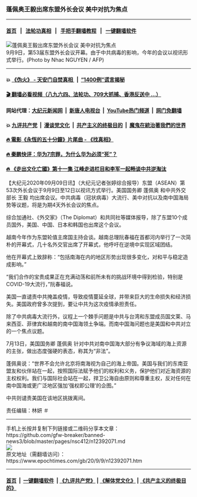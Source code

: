 ### 蓬佩奥王毅出席东盟外长会议 美中对抗为焦点
------------------------

#### [首页](https://github.com/gfw-breaker/banned-news3/blob/master/README.md) &nbsp;&nbsp;|&nbsp;&nbsp; [法轮功真相](https://github.com/begood0513/basic/blob/master/README.md)  &nbsp;&nbsp;|&nbsp;&nbsp; [手把手翻墙教程](https://github.com/gfw-breaker/guides/wiki)  &nbsp;&nbsp;|&nbsp;&nbsp; [一键翻墙软件](https://github.com/gfw-breaker/nogfw/blob/master/README.md)  



<div><img alt="蓬佩奥王毅出席东盟外长会议 美中对抗为焦点" class="attachment-djy_600_400 size-djy_600_400 wp-post-image" src="https://i.epochtimes.com/assets/uploads/2020/09/000_1X329E-600x400.jpg"/>
<div class="caption">
 9月9日，第53届东盟外长会议开幕。由于中共病毒的影响，今年的会议以视讯形式举行。(Photo by Nhac NGUYEN / AFP)
</div></div><hr/>

#### 💥 [《伪火》 - 天安门自焚真相 ](http://141.164.51.119:10000/videos/blog/weihuo.html)&nbsp; |&nbsp; [“1400例”谎言揭秘  ](http://141.164.51.119:10000/videos/blog/jiexi1400.html)

#### [ 🎬  翻墙必看视频（八九六四、法轮功、709大抓捕、香港反送中 ...）](https://github.com/gfw-breaker/links/blob/master/banned.md)

#### 网站代理：[大纪元新闻网](http://167.172.10.89:10080/gb/) &nbsp;|&nbsp; [新唐人电视台](http://167.172.10.89:8808/gb/)  &nbsp;|&nbsp; [YouTube热门频道](http://158.247.203.241/youtube.html) &nbsp;|&nbsp; [网门免翻墙](http://158.247.203.241:11000/show.aspx?name=ogHome)

#### 💥 [九评共产党](http://141.164.51.119:10000/videos/res/jiuping/)&nbsp; |&nbsp; [漫谈党文化](http://141.164.51.119:10000/videos/res/mtdwh/)&nbsp; |&nbsp; [共产主义的终极目的](http://141.164.51.119:10000/videos/res/zjmd/)&nbsp; |&nbsp; [魔鬼在統治著我們的世界](http://141.164.51.119:10000/videos/res/TheSpecter/)  

#### [ 🔥  電影《永恆的五十分鐘》片尾曲 - 《找真相》](http://141.164.51.119:10000/videos/news/../legend/index.html)

#### [ 🔥  秦鹏快评：华为7宗罪，为什么华为必须“死”？](http://141.164.51.119:10000/videos/news/qp01.html)

#### [ 🔥  《走出文化亡國》第十一集 江峰走进栏目和李军一起畅谈中共逆淘汰](http://141.164.51.119:10000/videos/news/../res/zcwhwg/index.html)

<div><p>
 【大纪元2020年09月09日讯】（大纪元记者张婷综合报导）东盟（ASEAN）第53次外长会议于9月9日至12日以视讯方式举行。美国国务卿
 <ok href="https://www.epochtimes.com/gb/tag/%E8%93%AC%E4%BD%A9%E5%A5%A5.html">
  蓬佩奥
 </ok>
 和中共外交部长
 <ok href="https://www.epochtimes.com/gb/tag/%E7%8E%8B%E6%AF%85.html">
  王毅
 </ok>
 均出席会议。中共病毒（冠状病毒）大流行、美中对抗以及南中国海局势等议题，将是为期4天外长会议的焦点。
</p>
<p>
 综合加通社、《外交家》（The Diplomat）和共同社等媒体报导，除了东盟10个成员国外，美国、中国、日本和韩国也出席这个会议。
</p>
<p>
 越南今年作为东盟轮值主席国主持会谈。越南总理阮春福在首都河内举行了一次简朴的开幕式，几十名外交官出席了开幕式，他呼吁在逆境中实现区域团结。
</p>
<p>
 他在开幕式上致辞称：“包括南海在内的地区形势出现很多变化，对和平与稳定造成影响。”
</p>
<p>
 “我们合作的宝贵成果正在充满动荡和前所未有的挑战环境中得到检验，特别是COVID-19大流行，”阮春福说。
</p>
<p>
 美国一直谴责中共掩盖疫情，导致疫情蔓延全球，并带来巨大的生命损失和经济损失。美国政府曾多次提到，要让中共为这次疫情承担责任。
</p>
<p>
 除了中共病毒大流行外，议程上一个棘手问题是中共与台湾和东盟成员国文莱、马来西亚、菲律宾和越南的南中国海领土争端。而南中国海问题也是美国和中共对立的一个焦点议题。
</p>
<p>
 7月13日，美国国务卿
 <ok href="https://www.epochtimes.com/gb/tag/%E8%93%AC%E4%BD%A9%E5%A5%A5.html">
  蓬佩奥
 </ok>
 针对中共对南中国海大部分有争议海域的海上资源的主张，做出态度强硬的表态，称其为“非法”。
</p>
<p>
 蓬佩奥说：“世界不会允许北京将南海视为自己的海上帝国。美国与我们的东南亚盟友和伙伴站在一起，按照国际法赋予他们的权利和义务，保护他们对近海资源的主权权利。我们与国际社会站在一起，捍卫公海自由原则和尊重主权，反对任何在南中国海或更广泛地区强加‘强权即公理’的企图。”
</p>
<p>
 中共则谴责美国在该地区挑拨离间。
</p>
<p>
 责任编辑：林妍 ＃
</p>
</div>
<hr/>
手机上长按并复制下列链接或二维码分享本文章：<br/>
https://github.com/gfw-breaker/banned-news3/blob/master/pages/nsc412/n12392071.md <br/>
<a href='https://github.com/gfw-breaker/banned-news3/blob/master/pages/nsc412/n12392071.md'><img src='https://github.com/gfw-breaker/banned-news3/blob/master/pages/nsc412/n12392071.md.png'/></a> <br/>
原文地址（需翻墙访问）：https://www.epochtimes.com/gb/20/9/9/n12392071.htm


------------------------
#### [首页](https://github.com/gfw-breaker/banned-news3/blob/master/README.md) &nbsp;|&nbsp; [一键翻墙软件](https://github.com/gfw-breaker/nogfw/blob/master/README.md) &nbsp;| [《九评共产党》](https://github.com/gfw-breaker/9ping.md/blob/master/README.md#九评之一评共产党是什么) | [《解体党文化》](https://github.com/gfw-breaker/jtdwh.md/blob/master/README.md) | [《共产主义的终极目的》](https://github.com/gfw-breaker/gczydzjmd.md/blob/master/README.md)


<img src='http://gfw-breaker.win/banned-news3/pages/nsc412/n12392071.md' width='0px' height='0px'/>